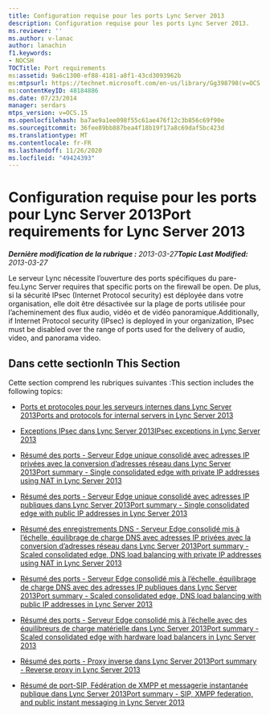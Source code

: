 ```yaml
---
title: Configuration requise pour les ports Lync Server 2013
description: Configuration requise pour les ports Lync Server 2013.
ms.reviewer: ''
ms.author: v-lanac
author: lanachin
f1.keywords:
- NOCSH
TOCTitle: Port requirements
ms:assetid: 9a6c1300-ef88-4181-a8f1-43cd3093962b
ms:mtpsurl: https://technet.microsoft.com/en-us/library/Gg398798(v=OCS.15)
ms:contentKeyID: 48184886
ms.date: 07/23/2014
manager: serdars
mtps_version: v=OCS.15
ms.openlocfilehash: ba7ae9a1ee098f55c61ae476f12c3b856c69f90e
ms.sourcegitcommit: 36fee89bb887bea4f18b19f17a8c69daf5bc423d
ms.translationtype: MT
ms.contentlocale: fr-FR
ms.lasthandoff: 11/26/2020
ms.locfileid: "49424393"
---
```

# <a name="port-requirements-for-lync-server-2013"></a><span data-ttu-id="b8a33-103">Configuration requise pour les ports pour Lync Server 2013</span><span class="sxs-lookup"><span data-stu-id="b8a33-103">Port requirements for Lync Server 2013</span></span>

<div data-xmlns="http://www.w3.org/1999/xhtml">

<div class="topic" data-xmlns="http://www.w3.org/1999/xhtml" data-msxsl="urn:schemas-microsoft-com:xslt" data-cs="https://msdn.microsoft.com/">

<div data-asp="https://msdn2.microsoft.com/asp">



</div>

<div id="mainSection">

<div id="mainBody"><span data-ttu-id="b8a33-104">

<span> </span></span><span class="sxs-lookup"><span data-stu-id="b8a33-104">

<span> </span></span></span>

<span data-ttu-id="b8a33-105">_**Dernière modification de la rubrique :** 2013-03-27_</span><span class="sxs-lookup"><span data-stu-id="b8a33-105">_**Topic Last Modified:** 2013-03-27_</span></span>

<span data-ttu-id="b8a33-106">Le serveur Lync nécessite l’ouverture des ports spécifiques du pare-feu.</span><span class="sxs-lookup"><span data-stu-id="b8a33-106">Lync Server requires that specific ports on the firewall be open.</span></span> <span data-ttu-id="b8a33-107">De plus, si la sécurité IPsec (Internet Protocol security) est déployée dans votre organisation, elle doit être désactivée sur la plage de ports utilisée pour l’acheminement des flux audio, vidéo et de vidéo panoramique.</span><span class="sxs-lookup"><span data-stu-id="b8a33-107">Additionally, if Internet Protocol security (IPsec) is deployed in your organization, IPsec must be disabled over the range of ports used for the delivery of audio, video, and panorama video.</span></span>

<div>

## <a name="in-this-section"></a><span data-ttu-id="b8a33-108">Dans cette section</span><span class="sxs-lookup"><span data-stu-id="b8a33-108">In This Section</span></span>

<span data-ttu-id="b8a33-109">Cette section comprend les rubriques suivantes :</span><span class="sxs-lookup"><span data-stu-id="b8a33-109">This section includes the following topics:</span></span>

  - [<span data-ttu-id="b8a33-110">Ports et protocoles pour les serveurs internes dans Lync Server 2013</span><span class="sxs-lookup"><span data-stu-id="b8a33-110">Ports and protocols for internal servers in Lync Server 2013</span></span>](lync-server-2013-ports-and-protocols-for-internal-servers.md)

  - [<span data-ttu-id="b8a33-111">Exceptions IPsec dans Lync Server 2013</span><span class="sxs-lookup"><span data-stu-id="b8a33-111">IPsec exceptions in Lync Server 2013</span></span>](lync-server-2013-ipsec-exceptions.md)

  - [<span data-ttu-id="b8a33-112">Résumé des ports - Serveur Edge unique consolidé avec adresses IP privées avec la conversion d’adresses réseau dans Lync Server 2013</span><span class="sxs-lookup"><span data-stu-id="b8a33-112">Port summary - Single consolidated edge with private IP addresses using NAT in Lync Server 2013</span></span>](lync-server-2013-port-summary-single-consolidated-edge-with-private-ip-addresses-using-nat.md)

  - [<span data-ttu-id="b8a33-113">Résumé des ports - Serveur Edge unique consolidé avec adresses IP publiques dans Lync Server 2013</span><span class="sxs-lookup"><span data-stu-id="b8a33-113">Port summary - Single consolidated edge with public IP addresses in Lync Server 2013</span></span>](lync-server-2013-port-summary-single-consolidated-edge-with-public-ip-addresses.md)

  - [<span data-ttu-id="b8a33-114">Résumé des enregistrements DNS - Serveur Edge consolidé mis à l’échelle, équilibrage de charge DNS avec adresses IP privées avec la conversion d’adresses réseau dans Lync Server 2013</span><span class="sxs-lookup"><span data-stu-id="b8a33-114">Port summary - Scaled consolidated edge, DNS load balancing with private IP addresses using NAT in Lync Server 2013</span></span>](lync-server-2013-port-summary-scaled-consolidated-edge-dns-load-balancing-with-private-ip-addresses-using-nat.md)

  - [<span data-ttu-id="b8a33-115">Résumé des ports - Serveur Edge consolidé mis à l’échelle, équilibrage de charge DNS avec des adresses IP publiques dans Lync Server 2013</span><span class="sxs-lookup"><span data-stu-id="b8a33-115">Port summary - Scaled consolidated edge, DNS load balancing with public IP addresses in Lync Server 2013</span></span>](lync-server-2013-port-summary-scaled-consolidated-edge-dns-load-balancing-with-public-ip-addresses.md)

  - [<span data-ttu-id="b8a33-116">Résumé des ports - Serveur Edge consolidé mis à l’échelle avec des équilibreurs de charge matérielle dans Lync Server 2013</span><span class="sxs-lookup"><span data-stu-id="b8a33-116">Port summary - Scaled consolidated edge with hardware load balancers in Lync Server 2013</span></span>](lync-server-2013-port-summary-scaled-consolidated-edge-with-hardware-load-balancers.md)

  - [<span data-ttu-id="b8a33-117">Résumé des ports - Proxy inverse dans Lync Server 2013</span><span class="sxs-lookup"><span data-stu-id="b8a33-117">Port summary - Reverse proxy in Lync Server 2013</span></span>](lync-server-2013-port-summary-reverse-proxy.md)

  - [<span data-ttu-id="b8a33-118">Résumé de port-SIP, Fédération de XMPP et messagerie instantanée publique dans Lync Server 2013</span><span class="sxs-lookup"><span data-stu-id="b8a33-118">Port summary - SIP, XMPP federation, and public instant messaging in Lync Server 2013</span></span>](lync-server-2013-port-summary-sip-xmpp-federation-and-public-instant-messaging.md)

<span data-ttu-id="b8a33-119"></div>

</div>

<span> </span>

</div>

</div>

</span><span class="sxs-lookup"><span data-stu-id="b8a33-119"></div>

</div>

<span> </span>

</div>

</div>

</span></span></div>

